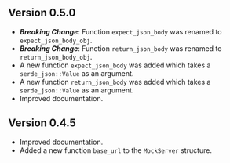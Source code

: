 ## Version 0.5.0
- _**Breaking Change**_: Function `expect_json_body` was renamed to `expect_json_body_obj`. 
- _**Breaking Change**_: Function `return_json_body` was renamed to `return_json_body_obj`. 
- A new function `expect_json_body` was added which takes a `serde_json::Value` as an argument. 
- A new function `return_json_body` was added which takes a `serde_json::Value` as an argument. 
- Improved documentation.

## Version 0.4.5
- Improved documentation.
- Added a new function `base_url` to the `MockServer` structure.